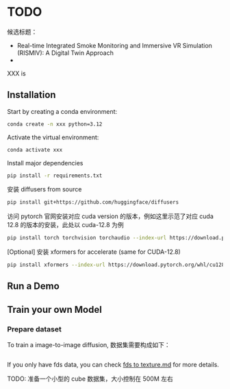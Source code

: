 # TODO

候选标题：
- Real-time Integrated Smoke Monitoring and Immersive VR Simulation (RISMIV): A Digital Twin Approach
- 


XXX is 

## Installation

Start by creating a conda environment:

```bash
conda create -n xxx python=3.12
```

Activate the virtual environment:

```bash
conda activate xxx
```

Install major dependencies

```bash
pip install -r requirements.txt
```

安装 diffusers from source

```bash
pip install git+https://github.com/huggingface/diffusers
```

访问 pytorch 官网安装对应 cuda version 的版本，例如这里示范了对应 cuda 12.8 的版本的安装，此处以 cuda-12.8 为例

```bash
pip install torch torchvision torchaudio --index-url https://download.pytorch.org/whl/cu128
```

[Optional] 安装 xformers for accelerate (same for CUDA-12.8)

```bash
pip install xformers --index-url https://download.pytorch.org/whl/cu128
```

## Run a Demo

## Train your own Model

### Prepare dataset

To train a image-to-image diffusion, 数据集需要构成如下：

```bash

```

If you only have fds data, you can check [fds to texture.md]() for more details.

TODO: 准备一个小型的 cube 数据集，大小控制在 500M 左右

### 
